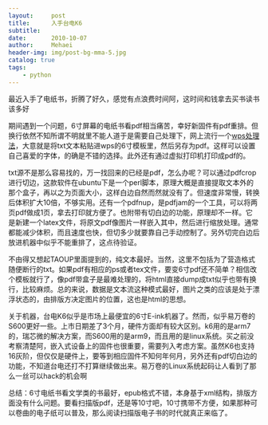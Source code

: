 ```yaml
---
layout:     post
title:      入手台电K6
subtitle:   
date:       2010-10-07
author:     Mehaei
header-img: img/post-bg-mma-5.jpg
catalog: true
tags:
    - python
---
```

最近入手了电纸书，折腾了好久，感觉有点浪费时间阿，这时间和钱拿去买书读书该多好

期间遇到一个问题，6寸屏幕的电纸书看pdf相当痛苦，幸好新固件有pdf重排。但换行依然不知所谓不明就里不能人道于是需要自己处理下，网上流行一个[wps处理法](http://bbs.mobread.com/thread-872-1-1.html)，大意就是将txt文本粘贴进wps的6寸模板里，然后另存为pdf。这样可以设置自己喜爱的字体，的确是不错的选择。此外还有通过虚拟打印机打印成pdf的。

txt源不是那么容易找的，万一找回来的已经是pdf，怎么办呢？可以通过pdfcrop进行切边，这款软件在ubuntu下是一个perl脚本，原理大概是直接提取文本外的那个盒子，再以之为页面大小，这样白边自然而然就没有了。但速度非常慢，转换后体积扩大10倍，不够实用。还有一个pdfnup，是pdfjam的一个工具，可以将两页pdf做成1页，拿去打印就方便了。也附带有切白边的功能，原理却不一样。它是新建一个latex文件，将原文pdf像图片一样嵌入其中，然后进行缩放处理。通常都能减少体积，而且速度也快，但切多少就要靠自己手动控制了。另外切完白边后放进机器中似乎不能重排了，这点待验证。

不由得又想起TAOUP里面提到的，纯文本最好。当然，这里不包括为了营造格式随便断行的txt。如果pdf有相应的ps或者tex文件，要变6寸pdf还不简单？相信改个模板就行了，像pdf带盒子是最难处理的，将html直接dump成txt似乎也带有换行，比较麻烦。总的来说，数据是文本流这种模式最好，图片之类的应该是处于漂浮状态的，由排版方决定图片的位置，这也是html的思想。

关于机器，台电K6似乎是市场上最便宜的6寸E-ink机器了。然而，似乎易万卷的S600更好一些。上市日期差了3个月，硬件方面却有较大区别。k6用的是arm7的，瑞芯微的解决方案，而S600用的是arm9，而且用的是linux系统。买之前没考察清楚阿，嵌入式设备上的固件也很重要，需要列入考虑方案。虽然K6也支持16灰阶，但仅仅是硬件上，要等到相应固件不知何年何月，另外还有pdf切白边的功能，不知道台电还打不打算继续做出来。易万卷的Linux系统起码让人看到了那么一丝可以hack的机会啊

总结：6寸电纸书看文学类的书最好，epub格式不错，本身基于xml结构，排版方面没有什么问题。要看扫描版pdf，还是等10寸吧，10寸携带不方便，如果那种可以卷曲的电子纸可以普及，那么阅读扫描版电子书的时代就真正来临了。
